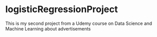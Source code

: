 # logisticRegressionProject
This is my second project from a Udemy course on Data Science and Machine Learning about advertisements
